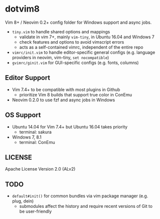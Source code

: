# dotvim8

Vim 8+ / Neovim 0.2+ config folder for Windows support and async jobs.

- `tiny.vim` to handle shared options and mappings
  - validate in vim 7+, mainly `vim-tiny`, in Ubuntu 16.04 and Windows 7
  - check features and options to avoid vimscript errors
  - acts as a self-contained vimrc, independent of the entire repo
- `vimrc/init.vim` to handle editor-specific general configs (e.g. language providers in neovim, vim-tiny, `set nocompatible`)
- `gvimrc/ginit.vim` for GUI-specific configs (e.g. fonts, columns)

## Editor Support

- Vim 7.4+ to be compatible with most plugins in Github
  - prioritize Vim 8 builds that support true color in ConEmu
- Neovim 0.2.0 to use fzf and async jobs in Windows

## OS Support

- Ubuntu 14.04 for Vim 7.4+ but Ubuntu 16.04 takes priority
  - terminal: sakura
- Windows 7, 8.1
  - terminal: ConEmu

## LICENSE

Apache License Version 2.0 (ALv2)

## TODO
- `default#init()` for common bundles via vim package manager (e.g. plug, dein)
  - submodules affect the history and require recent versions of Git to be user-friendly
